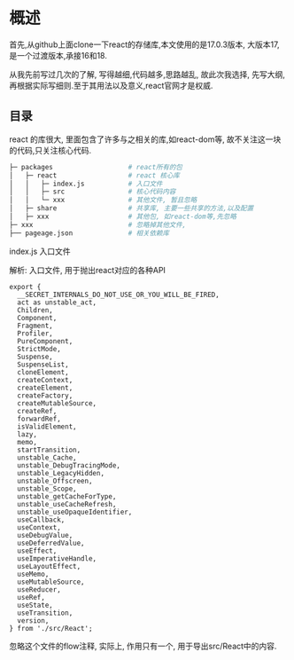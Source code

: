 # 概述

首先,从github上面clone一下react的存储库,本文使用的是17.0.3版本, 大版本17, 是一个过渡版本,承接16和18.

从我先前写过几次的了解, 写得越细,代码越多,思路越乱, 故此次我选择, 先写大纲, 再根据实际写细则.至于其用法以及意义,react官网才是权威.

## 目录

react 的库很大, 里面包含了许多与之相关的库,如react-dom等, 故不关注这一块的代码,只关注核心代码.

```bash
├─ packages                   # react所有的包
│   ├─ react                  # react 核心库
│   │   ├─ index.js           # 入口文件
│   │   ├─ src                # 核心代码内容
│   │   └─ xxx                # 其他文件, 暂且忽略
│   ├─ share                  # 共享库, 主要一些共享的方法,以及配置
│   ├─ xxx                    # 其他包, 如react-dom等,先忽略
├─ xxx                        # 忽略掉其他文件,
├── pageage.json              # 相关依赖库
```

index.js 入口文件

解析: 入口文件, 用于抛出react对应的各种API
```
export {
  __SECRET_INTERNALS_DO_NOT_USE_OR_YOU_WILL_BE_FIRED,
  act as unstable_act,
  Children,
  Component,
  Fragment,
  Profiler,
  PureComponent,
  StrictMode,
  Suspense,
  SuspenseList,
  cloneElement,
  createContext,
  createElement,
  createFactory,
  createMutableSource,
  createRef,
  forwardRef,
  isValidElement,
  lazy,
  memo,
  startTransition,
  unstable_Cache,
  unstable_DebugTracingMode,
  unstable_LegacyHidden,
  unstable_Offscreen,
  unstable_Scope,
  unstable_getCacheForType,
  unstable_useCacheRefresh,
  unstable_useOpaqueIdentifier,
  useCallback,
  useContext,
  useDebugValue,
  useDeferredValue,
  useEffect,
  useImperativeHandle,
  useLayoutEffect,
  useMemo,
  useMutableSource,
  useReducer,
  useRef,
  useState,
  useTransition,
  version,
} from './src/React';

```

忽略这个文件的flow注释, 实际上, 作用只有一个, 用于导出src/React中的内容.